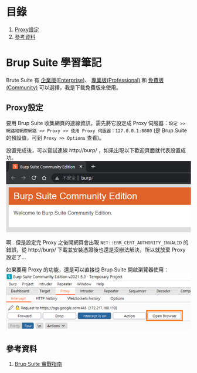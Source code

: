 # 目錄
1. [Proxy設定](#Proxy設定)
2. [參考資料](#參考資料)


# Brup Suite 學習筆記
Brute Suite 有
[企業版(Enterprise)](https://portswigger.net/burp/enterprise)、
[專業版(Professional)](https://portswigger.net/burp/pro)
和 [免費版(Community)](https://portswigger.net/burp/communitydownload)
可以選擇，我是下載免費版來使用。

## Proxy設定
要用 Brup Suite 收集網頁的連線資訊，需先將它設定成 Proxy 伺服器：`設定 >> 網路和網際網路 >> Proxy >> 使用 Proxy 伺服器：127.0.0.1:8080` (是 Brup Suite 的預設值，可到 `Proxy >> Options` 查看)。

設置完成後，可以嘗試連線 http://burp/ ，如果出現以下歡迎頁面就代表設置成功。
<img src="../Pictures/BrupSuite_WelcomeWebpage.png">

啊...但是設定完 Proxy 之後開網頁會出現 `NET::ERR_CERT_AUTHORITY_INVALID` 的錯誤，從 http://burp/ 下載並安裝憑證後也還是沒辦法解決，所以就放棄 Proxy 設定了...

如果要用 Proxy 的功能，還是可以直接從 Brup Suite 開啟瀏覽器使用：
<img src="../Pictures/BrupSuite_OpenBrowser.png">

## 參考資料
1. [Brup Suite 實戰指南](https://t0data.gitbooks.io/burpsuite/content/)
